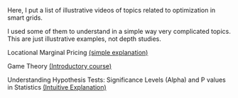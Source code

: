 Here, I put a list of illustrative videos of topics related to optimization in smart grids. 

I used some of them to understand in a simple way very complicated topics. This are just illustrative examples, not depth studies.

Locational Marginal Pricing [(simple explanation)](https://vimeo.com/243006345)

Game Theory [(Introductory course)](https://www.youtube.com/channel/UC73W1eqdxKPwr2OlfkMhQkQ)

Understanding Hypothesis Tests: Significance Levels (Alpha) and P values in Statistics [(Intuitive Explanation)](http://blog.minitab.com/blog/adventures-in-statistics-2/understanding-hypothesis-tests-significance-levels-alpha-and-p-values-in-statistics)
